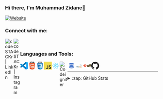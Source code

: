 ### Hi there, I'm Muhammad Zidane👋

[![Website](https://img.shields.io/website?label=MuhammadZidane&style=for-the-badge&url=https%3A%2F%2Fcodestackr.com)](https://github.com/mhmddzidane)

### Connect with me:

[<img align="left" alt="codeSTACKr | LinkedIn" width="28px" src="https://1.bp.blogspot.com/-onvhHUdW1Us/YI52e9j4eKI/AAAAAAAAE4c/6s9wzOpIDYcAo4YmTX1Qg51OlwMFmilFACLcBGAsYHQ/s1600/Logo%2BLinkedin.png" />][linkedin]
[<img align="left" alt="codeSTACKr | Instagram" width="22px" src="https://upload.wikimedia.org/wikipedia/commons/thumb/9/96/Instagram.svg/768px-Instagram.svg.png" />][instagram]

<br />

### Languages and Tools:

<img align="left" alt="Visual Studio Code" width="26px" src="https://raw.githubusercontent.com/github/explore/80688e429a7d4ef2fca1e82350fe8e3517d3494d/topics/visual-studio-code/visual-studio-code.png" />
<img align="left" alt="HTML5" width="26px" src="https://raw.githubusercontent.com/github/explore/80688e429a7d4ef2fca1e82350fe8e3517d3494d/topics/html/html.png" />
<img align="left" alt="CSS3" width="26px" src="https://raw.githubusercontent.com/github/explore/80688e429a7d4ef2fca1e82350fe8e3517d3494d/topics/css/css.png" />
<img align="left" alt="JavaScript" width="26px" src="https://raw.githubusercontent.com/github/explore/80688e429a7d4ef2fca1e82350fe8e3517d3494d/topics/javascript/javascript.png" />
<img align="left" alt="React" width="26px" src="https://raw.githubusercontent.com/github/explore/80688e429a7d4ef2fca1e82350fe8e3517d3494d/topics/react/react.png" />
<img align="left" alt="Codeigniter" width="26px" src="https://www.nssoftware.pt/wp-content/uploads/codeigniter-1.png" />
<img align="left" alt="SQL" width="26px" src="https://raw.githubusercontent.com/github/explore/80688e429a7d4ef2fca1e82350fe8e3517d3494d/topics/sql/sql.png" />
<img align="left" alt="MySQL" width="26px" src="https://raw.githubusercontent.com/github/explore/80688e429a7d4ef2fca1e82350fe8e3517d3494d/topics/mysql/mysql.png" />
<img align="left" alt="Git" width="26px" src="https://raw.githubusercontent.com/github/explore/80688e429a7d4ef2fca1e82350fe8e3517d3494d/topics/git/git.png" />
<img align="left" alt="GitHub" width="26px" src="https://raw.githubusercontent.com/github/explore/78df643247d429f6cc873026c0622819ad797942/topics/github/github.png" />

<br />

---

<details>
  <summary>:zap: GitHub Stats</summary>

  <img align="left" alt="codeSTACKr's GitHub Stats" src="https://github-readme-stats.codestackr.vercel.app/api?username=codeSTACKr&show_icons=true&hide_border=true" />

</details>

[instagram]: https://www.instagram.com/mhmdd.zidane/
[linkedin]: https://www.linkedin.com/in/muhammad-zidane-337bb4152/
